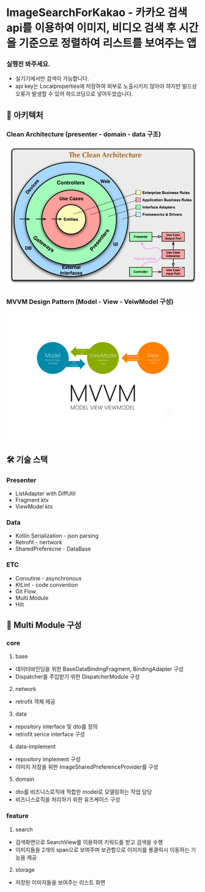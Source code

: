 # ImageSearchForKakao - 카카오 검색 api를 이용하여 이미지, 비디오 검색 후 시간을 기준으로 정렬하여 리스트를 보여주는 앱

### 실행전 봐주세요.
- 실기기에서만 검색이 가능합니다.
- api key는 Localproperties에 저장하여 외부로 노출시키지 않아야 하지만 빌드상 오류가 발생할 수 있어 하드코딩으로 넣어두었습니다.

## 🏢 아키텍처
### Clean Architecture (presenter - domain - data 구조)

<img src="image/clean-architecture.png">

### MVVM Design Pattern (Model - View - VeiwModel 구성)

<img src="image/mvvm.png">

## 🛠 기술 스택

### Presenter
- ListAdapter with DiffUtil
- Fragment ktx
- ViewModel ktx

### Data
- Kotlin Serialization - json parsing
- Retrofit - nertwork
- SharedPreferecne - DataBase

### ETC
- Coroutine - asynchronous
- KtLint - code convention
- Git Flow
- Multi Module
- Hilt

## 🚀 Multi Module 구성
### core
1. base
 - 데이터바인딩을 위한 BaseDataBindingFragment, BindingAdapter 구성
 - Dispatcher를 주입받기 위한 DispatcherModule 구성
2. network
  - retrofit 객체 제공
3. data
  - repository interface 및 dto를 정의
  - retrofit serice interface 구성
4. data-implement
  - repository implement 구성
  - 이미지 저장을 위한 ImageSharedPreferenceProvider를 구성
5. domain
  - dto를 비즈니스로직에 적합한 model로 모델링하는 작업 담당
  - 비즈니스로직을 처리하기 위한 유즈케이스 구성
### feature
1. search
 - 검색화면으로 SearchView를 이용하여 키워드를 받고 검색을 수행
 - 이미지들을 2개의 span으로 보여주며 보관함으로 이미지를 롱클릭시 이동하는 기능을 제공
2. storage
 - 저장된 이미지들을 보여주는 리스트 화면
